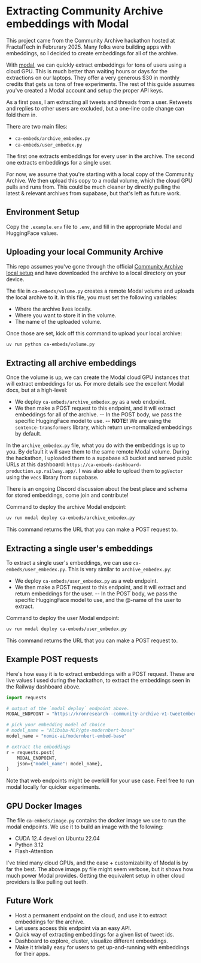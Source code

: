 # Extracting Community Archive embeddings with Modal

This project came from the Community Archive hackathon hosted at FractalTech in Februrary 2025. Many folks were building apps with embeddings, so I decided to create embeddings for all of the archive. 

With [modal](https://modal.com/docs/), we can quickly extract embeddings for tons of users using a cloud GPU. This is much better than waiting hours or days for the extractions on our laptops. They offer a very generous $30 in monthly credits that gets us tons of free experiments. The rest of this guide assumes you've created a Modal account and setup the proper API keys. 

As a first pass, I am extracting all tweets and threads from a user. Retweets and replies to other users are excluded, but a one-line code change can fold them in. 

There are two main files: 

- `ca-embeds/archive_embedex.py`   
- `ca-embeds/user_embedex.py`  

The first one extracts embeddings for every user in the archive. The second one extracts embeddings for a single user. 

For now, we assume that you're starting with a local copy of the Community Archive. We then upload this copy to a modal volume, which the cloud GPU pulls and runs from. This could be much cleaner by directly pulling the latest & relevant archives from supabase, but that's left as future work. 

## Environment Setup

Copy the `.example.env` file to `.env`, and fill in the appropriate Modal and HuggingFace values. 


## Uploading your local Community Archive

This repo assumes you've gone through the official [Community Archive local setup](https://github.com/TheExGenesis/community-archive/blob/main/docs/local-setup.md) and have downloaded the archive to a local directory on your device.  

The file in `ca-embeds/volume.py` creates a remote Modal volume and uploads the local archive to it. In this file, you must set the following variables:
- Where the archive lives locally. 
- Where you want to store it in the volume.
- The name of the uploaded volume. 

Once those are set, kick off this command to upload your local archive:
```bash
uv run python ca-embeds/volume.py
```

## Extracting all archive embeddings

Once the volume is up, we can create the Modal cloud GPU instances that will extract embeddings for us. For more details see the excellent Modal docs, but at a high-level:   

- We deploy `ca-embeds/archive_embedex.py` as a web endpoint.
- We then make a POST request to this endpoint, and it will extract embeddings for all of the archive. 
-- In the POST body, we pass the specific HuggingFace model to use. 
-- **NOTE!** We are using the `sentence-transformers` library, which return un-normalized embeddings by default.

In the `archive_embedex.py` file, what you do with the embeddings is up to you. By default it will save them to the same remote Modal volume. During the hackathon, I uploaded them to a supabase s3 bucket and served public URLs at this dashboard: `https://ca-embeds-dashboard-production.up.railway.app/`. I was also able to upload them to `pgVector` using the `vecs` library from supabase. 

There is an ongoing Discord discussion about the best place and schema for stored embeddings, come join and contribute! 

Command to deploy the archive Modal endpoint:
```bash
uv run modal deploy ca-embeds/archive_embedex.py
```

This command returns the URL that you can make a POST request to.

## Extracting a single user's embeddings

To extract a single user's embeddings, we can use `ca-embeds/user_embedex.py`. This is very similar to `archive_embedex.py`:   
- We deploy `ca-embeds/user_embedex.py` as a web endpoint.
- We then make a POST request to this endpoint, and it will extract and return embeddings for the user. 
-- In the POST body, we pass the specific HuggingFace model to use, and the @-name of the user to extract.

Command to deploy the user Modal endpoint:
```bash
uv run modal deploy ca-embeds/user_embedex.py
```

This command returns the URL that you can make a POST request to.

## Example POST requests

Here's how easy it is to extract embeddings with a POST request. These are live values I used during the hackathon, to extract the embeddings seen in the Railway dashboard above.  

```python
import requests

# output of the `modal deploy` endpoint above.
MODAL_ENDPOINT = "https://kronresearch--community-archive-v1-tweetembedder-embed-archive.modal.run"

# pick your embedding model of choice
# model_name = "Alibaba-NLP/gte-modernbert-base"
model_name = "nomic-ai/modernbert-embed-base"

# extract the embeddings
r = requests.post(
    MODAL_ENDPOINT,
    json={"model_name": model_name},
)
```

Note that web endpoints might be overkill for your use case. Feel free to run modal locally for quicker experiments. 

## GPU Docker Images 

The file `ca-embeds/image.py` contains the docker image we use to run the modal endpoints. We use it to build an image with the following:
- CUDA 12.4 devel on Ubuntu 22.04
- Python 3.12
- Flash-Attention

I've tried many cloud GPUs, and the ease + customizability of Modal is by far the best. The above image.py file might seem verbose, but it shows how much power Modal provides. Getting the equivalent setup in other cloud providers is like pulling out teeth. 

## Future Work 

- Host a permanent endpoint on the cloud, and use it to extract embeddings for the archive.
- Let users access this endpoint via an easy API. 
- Quick way of extracting embeddings for a given list of tweet ids. 
- Dashboard to explore, cluster, visualize different embeddings.
- Make it trivially easy for users to get up-and-running with embeddings for their apps.